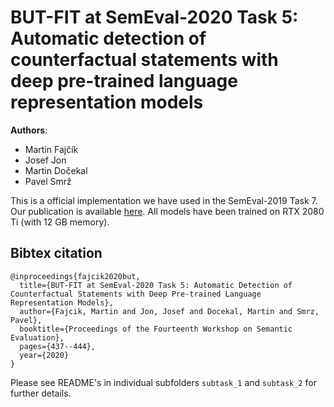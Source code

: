 # BUT-FIT at SemEval-2020 Task 5:  Automatic detection of counterfactual statements with deep pre-trained language representation models
__Authors__:
* Martin Fajčík
* Josef Jon
* Martin Dočekal
* Pavel Smrž

This is a official implementation we have used in the SemEval-2019 Task 7. Our publication is available [here](xxx).
All models have been trained on RTX 2080 Ti (with 12 GB memory).

## Bibtex citation
```
@inproceedings{fajcik2020but,
  title={BUT-FIT at SemEval-2020 Task 5: Automatic Detection of Counterfactual Statements with Deep Pre-trained Language Representation Models},
  author={Fajcik, Martin and Jon, Josef and Docekal, Martin and Smrz, Pavel},
  booktitle={Proceedings of the Fourteenth Workshop on Semantic Evaluation},
  pages={437--444},
  year={2020}
}
```

Please see README's in individual subfolders `subtask_1` and `subtask_2` for further details.
